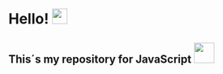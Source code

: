 <h1>Hello!  </a><img src="https://emoji.discadia.com/emojis/92c0241e-f8ae-47c6-9b1c-49aab7d9d541.GIF" width="30"> </h1>
<h2>  This´s my repository for JavaScript <img class="img" src="https://upload.wikimedia.org/wikipedia/commons/6/6a/JavaScript-logo.png" width="40px"> <h2>

